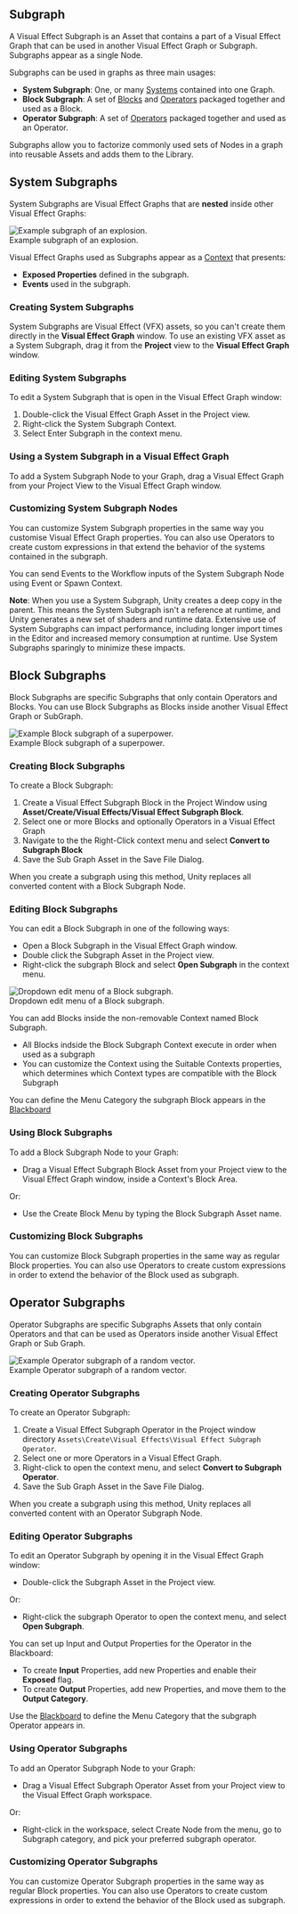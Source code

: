 ## Subgraph

A Visual Effect Subgraph is an Asset that contains a part of a Visual Effect Graph that can be used in another Visual Effect Graph or Subgraph. Subgraphs appear as a single Node.

Subgraphs can be used in graphs as three main usages:

* **System Subgraph**:  One, or many [Systems](Systems.md) contained into one Graph.
* **Block Subgraph**: A set of [Blocks](Blocks.md) and [Operators](Operators.md) packaged together and used as a Block.
* **Operator Subgraph**: A set of [Operators](Operators.md) packaged together and used as an Operator.

Subgraphs allow you to factorize commonly used sets of Nodes in a graph into reusable Assets and adds them to the Library.

## System Subgraphs

System Subgraphs are Visual Effect Graphs that are **nested** inside other Visual Effect Graphs:

![Example subgraph of an explosion.](Images/SystemSubgraph.png)<br/>Example subgraph of an explosion.

Visual Effect Graphs used as Subgraphs appear as a [Context](Contexts.md) that presents:

* **Exposed Properties** defined in the subgraph.
* **Events** used in the subgraph.

### Creating System Subgraphs

System Subgraphs are Visual Effect (VFX) assets, so you can't create them directly in the **Visual Effect Graph** window. To use an existing VFX asset as a System Subgraph, drag it from the **Project** view to the **Visual Effect Graph** window.

### Editing System Subgraphs

To edit a System Subgraph that is open in the Visual Effect Graph window:

1. Double-click the Visual Effect Graph Asset in the Project view.
2. Right-click the System Subgraph Context.
3. Select Enter Subgraph in the context menu.

### Using a System Subgraph in a Visual Effect Graph

To add a System Subgraph Node to your Graph, drag a Visual Effect Graph from your Project View to the Visual Effect Graph window.

### Customizing System Subgraph Nodes

You can customize System Subgraph properties in the same way you customise Visual Effect Graph properties. You can also use Operators to create custom expressions in that extend the behavior of the systems contained in the subgraph.

You can send Events to the Workflow inputs of the System Subgraph Node using Event or Spawn Context.

**Note**: When you use a System Subgraph, Unity creates a deep copy in the parent. This means the System Subgraph isn't a reference at runtime, and Unity generates a new set of shaders and runtime data. Extensive use of System Subgraphs can impact performance, including longer import times in the Editor and increased memory consumption at runtime. Use System Subgraphs sparingly to minimize these impacts.

## Block Subgraphs

Block Subgraphs are specific Subgraphs that only contain Operators and Blocks. You can use Block Subgraphs as Blocks inside another Visual Effect Graph or SubGraph.

![Example Block subgraph of a superpower.](Images/BlockSubgraph.png)<br/>Example Block subgraph of a superpower.

### Creating Block Subgraphs

To create a Block Subgraph:

1. Create a Visual Effect Subgraph Block in the Project Window using **Asset/Create/Visual Effects/Visual Effect Subgraph Block**.
2. Select one or more Blocks and optionally Operators in a Visual Effect Graph
3. Navigate to the the Right-Click context menu and select **Convert to Subgraph Block**
4. Save the Sub Graph Asset in the Save File Dialog.

When you create a subgraph using this method, Unity replaces all converted content with a Block Subgraph Node.

### Editing Block Subgraphs

You can edit a Block Subgraph in one of the following ways:

* Open a Block Subgraph in the Visual Effect Graph window.
* Double click the Subgraph Asset in the Project view.
* Right-click the subgraph Block and select **Open Subgraph** in the context menu.

![Dropdown edit menu of a Block subgraph.](Images/BlockSubgraphContext.png)<br/>Dropdown edit menu of a Block subgraph.

You can add Blocks inside the non-removable Context named Block Subgraph.

* All Blocks indside the Block Subgraph Context execute in order when used as a subgraph
* You can customize the Context using the Suitable Contexts properties, which determines which Context types are compatible with the Block Subgraph
  
You can define the Menu Category the subgraph Block appears in the [Blackboard](Blackboard.md)

### Using Block Subgraphs

To add a Block Subgraph Node to your Graph:

* Drag a Visual Effect Subgraph Block Asset from your Project view to the Visual Effect Graph window, inside a Context's Block Area.

Or:

* Use the Create Block Menu by typing the Block Subgraph Asset name.

### Customizing Block Subgraphs

You can customize Block Subgraph properties in the same way as regular Block properties. You can also use Operators to create custom expressions in order to extend the behavior of the Block used as subgraph.

## Operator Subgraphs

Operator Subgraphs are specific Subgraphs Assets that only contain Operators and that can be used as Operators inside another Visual Effect Graph or Sub Graph.

![Example Operator subgraph of a random vector.](Images/OperatorSubgraph.png)<br/>Example Operator subgraph of a random vector.

### Creating Operator Subgraphs

To create an Operator Subgraph:

1. Create a Visual Effect Subgraph Operator in the Project window directory `Assets\Create\Visual Effects\Visual Effect Subgraph Operator`.
2. Select one or more Operators in a Visual Effect Graph.
3. Right-click to open the context menu, and select **Convert to Subgraph Operator**.
4. Save the Sub Graph Asset in the Save File Dialog.

When you create a subgraph using this method, Unity replaces all converted content with an Operator Subgraph Node.

### Editing Operator Subgraphs

To edit an Operator Subgraph by opening it in the Visual Effect Graph window:

* Double-click the Subgraph Asset in the Project view.

Or:

* Right-click the subgraph Operator to open the context menu, and select **Open Subgraph**.

You can set up Input and Output Properties for the Operator in the Blackboard:

* To create **Input** Properties, add new Properties and enable their **Exposed** flag.
* To create **Output** Properties, add new Properties, and move them to the **Output Category**.

Use the [Blackboard](Blackboard.md) to define the Menu Category that the subgraph Operator appears in.

### Using Operator Subgraphs

To add an Operator Subgraph Node to your Graph:

* Drag a Visual Effect Subgraph Operator Asset from your Project view to the Visual Effect Graph workspace.

Or:

* Right-click in the workspace, select Create Node from the menu, go to Subgraph category, and pick your preferred subgraph operator.

### Customizing Operator Subgraphs

You can customize Operator Subgraph properties in the same way as regular Block properties. You can also use Operators to create custom expressions in order to extend the behavior of the Block used as subgraph.

